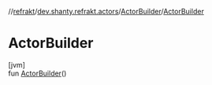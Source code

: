 //[refrakt](../../../index.md)/[dev.shanty.refrakt.actors](../index.md)/[ActorBuilder](index.md)/[ActorBuilder](-actor-builder.md)

# ActorBuilder

[jvm]\
fun [ActorBuilder](-actor-builder.md)()
